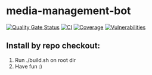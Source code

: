 # media-management-bot
[![Quality Gate Status](https://sonarcloud.io/api/project_badges/measure?project=STRDCoders_media-management-bot&metric=alert_status)](https://sonarcloud.io/summary/new_code?id=STRDCoders_media-management-bot)
[![CI](https://github.com/STRDCoders/media-management-bot/actions/workflows/pull-request.yml/badge.svg)](https://github.com/STRDCoders/media-management-bot/actions/workflows/pull-request.yml)
[![Coverage](https://sonarcloud.io/api/project_badges/measure?project=STRDCoders_media-management-bot&metric=coverage)](https://sonarcloud.io/summary/new_code?id=STRDCoders_media-management-bot)
[![Vulnerabilities](https://sonarcloud.io/api/project_badges/measure?project=STRDCoders_media-management-bot&metric=vulnerabilities)](https://sonarcloud.io/summary/new_code?id=STRDCoders_media-management-bot)

## Install by repo checkout:
1. Run ./build.sh on root dir
2. Have fun :) 
